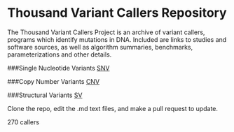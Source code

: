 # Thousand Variant Callers Repository
The Thousand Variant Callers Project is an archive of variant callers, programs which identify mutations in DNA. Included are links to studies and software sources, as well as algorithm summaries, benchmarks, parameterizations and other details. 


###Single Nucleotide Variants [SNV](https://github.com/deaconjs/ThousandVariantCallersRepo/wiki/SNV)

###Copy Number Variants [CNV](https://github.com/deaconjs/ThousandVariantCallersRepo/wiki/CNV)

###Structural Variants [SV](https://github.com/deaconjs/ThousandVariantCallersRepo/wiki/SV)


Clone the repo, edit the .md text files, and make a pull request to update. 

270 callers
